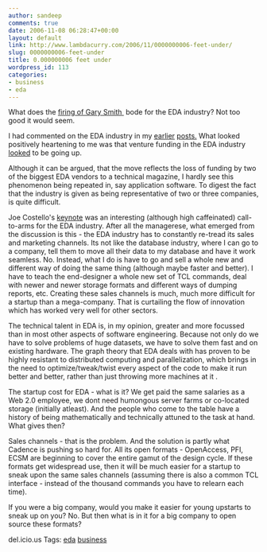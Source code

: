```yaml
---
author: sandeep
comments: true
date: 2006-11-08 06:28:47+00:00
layout: default
link: http://www.lambdacurry.com/2006/11/0000000006-feet-under/
slug: 0000000006-feet-under
title: 0.000000006 feet under
wordpress_id: 113
categories:
- business
- eda
---
```


What does the [firing of Gary Smith ](http://www.deepchip.com/gadfly/gad102506.html) bode for the EDA industry? Not too good it would seem.

I had commented on the EDA industry in my [earlier](http://www.lambdacurry.com/2006/04/18/27-of-what/) [posts.](http://www.lambdacurry.com/2006/04/25/venture-capital-funding-in-semiconductors-going-up/) What looked positively heartening to me was that venture funding in the EDA industry [looked](http://www.lambdacurry.com/2006/04/25/venture-capital-funding-in-semiconductors-going-up/) to be going up.

Although it can be argued, that the move reflects the loss of funding by two of the biggest EDA vendors to a technical magazine, I hardly see this phenomenon being repeated in, say application software. To digest the fact that the industry is given as being representative of two or three companies, is quite difficult.

Joe Costello's [keynote](http://videos.dac.com/43rd/costello/costello256.wmv) was an interesting (although high caffeinated) call-to-arms for the EDA industry. After all the managerese, what emerged from the discussion is this - the EDA industry has to constantly re-tread its sales and marketing channels. Its not like the database industry, where I can go to a company, tell them to move all their data to my database and have it work seamless.
No.
Instead, what I do is have to go and sell a whole new and different way of doing the same thing (although maybe faster and better). I have to teach the end-designer a whole new set of TCL commands, deal with newer and newer storage formats and different ways of dumping reports, etc. Creating these sales channels is much, much more difficult for a startup than a mega-company. That is curtailing the flow of innovation which has worked very well for other sectors.

The technical talent in EDA is, in my opinion, greater and more focussed than in most other aspects of software engineering. Because not only do we have to solve problems of huge datasets, we have to solve them fast and on existing hardware. The graph theory that EDA deals with has proven to be highly resistant to distributed computing and parallelization, which brings in the need to optimize/tweak/twist every aspect of the code to make it run better and better, rather than just throwing more machines at it .

The startup cost for EDA - what is it? We get paid the same salaries as a Web 2.0 employee, we dont need humongous server farms or co-located storage (initially atleast). And the people who come to the table have a history of being mathematically and technically attuned to the task at hand. What gives then?

Sales channels - that is the problem. And the solution is partly what Cadence is pushing so hard for. All its open formats - OpenAccess, PFI, ECSM are beginning to cover the entire gamut of the design cycle. If these formats get widespread use, then it will be much easier for a startup to sneak upon the same sales channels (assuming there is also a common TCL interface - instead of the thousand commands you have to relearn each time).

If you were a big company, would you make it easier for young upstarts to sneak up on you? No.
But then what is in it for a big company to open source these formats?

del.icio.us Tags: [eda](http://del.icio.us/sss8ue/eda) [business](http://del.icio.us/sss8ue/business)
